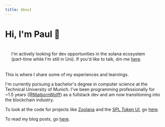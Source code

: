 ```yaml
---
title: About
---
```


<h1 class="beginning"> Hi, I'm Paul 🌊</h1>

<div class="gray-section" style="padding: 5px 20px 5px 20px">

I'm actively looking for dev opportunities in the solana ecosystem (part-time while I'm still in Uni). If you'd like to talk, dm me [here](https://twitter.com/blocks_go_brr).

</div>

This is where I share some of my experiences and learnings.

I'm currently pursuing a bachelor's degree in computer science at the Technical University of Munich. I've been programming professionally for ~1.5 years ([@MaibornWolff](https://www.maibornwolff.de/en)) as a fullstack dev and am now transitioning into the blockchain industry.

To look at the code for projects like [Zoolana](https://www.zoolana.com) and the [SPL Token UI](https://www.spl-token-ui.com), go [here](https://www.github.com/paul-schaaf).

To read my blog posts, go [here](/blog).

<style lang="stylus" scoped>
p
  font-size 20px

@media (max-width: $MQMobile)
  .beginning
    margin-top 0 !important
    text-align center
</style>

